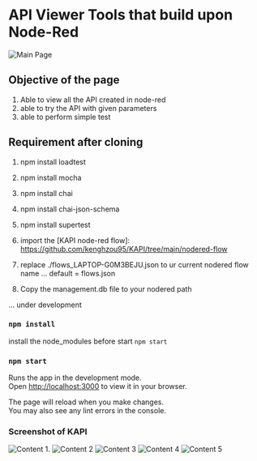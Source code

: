 # API Viewer Tools that build upon Node-Red

![Main Page](/../main/image/main.PNG?raw=true "Optional Title")

## Objective of the page

1. Able to view all the API created in node-red
2. able to try the API with given parameters
3. able to perform simple test

## Requirement after cloning

1. npm install loadtest

2. npm install mocha

3. npm install chai

4. npm install chai-json-schema

5. npm install supertest

6. import the [KAPI node-red flow]: https://github.com/kenghzou95/KAPI/tree/main/nodered-flow

7. replace ./flows_LAPTOP-G0M3BEJU.json to ur current nodered flow name ... default = flows.json

8. Copy the management.db file to your nodered path 


... under development

### `npm install`

install the node_modules before start  `npm start`

### `npm start`

Runs the app in the development mode.\
Open [http://localhost:3000](http://localhost:3000) to view it in your browser.

The page will reload when you make changes.\
You may also see any lint errors in the console.


### Screenshot of KAPI

![Content 1](/../main/image/content1.PNG?raw=true "Optional Title").
![Content 2](/../main/image/content2.PNG?raw=true "Optional Title")
![Content 3](/../main/image/content3.PNG?raw=true "Optional Title")
![Content 4](/../main/image/content4.PNG?raw=true "Optional Title")
![Content 5](/../main/image/content5.PNG?raw=true "Optional Title")
